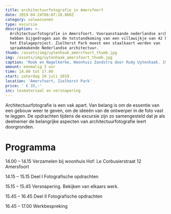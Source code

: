 ```yaml
---
title: architectuurfotografie in Amersfoort
date: 2019-04-24T06:07:28.860Z
category: volwassenen
type: excursie
description: >-
  Architectuurfotografie in Amersfoort. Vooraanstaande nederlandse architecten
  hebben bijgedragen aan de totstandkoming van een villawijkje van 42 kavels,
  het Etalageproject. Zielhorst Park moest een staalkaart worden van
  spraakmakende Nederlandse architectuur.
thumb: /assets/img/uytenhaak_amersfoort_thumb.jpg
img: /assets/img/uytenhaak_amersfoort_thumb.jpg
caption: 'Rook en Nagelkerke, Woonhuis Zandstra door Rudy Uytenhaak. 1998'
amount: eenmalig 3 uur
time: 14.00 tot 17.00
start: zaterdag 20 juli 2019
location: 'Amersfoort, Zielhorst Park'
price: ' € 35,-'
inc: lesmateriaal en versnapering
---
```

Architectuurfotografie is een vak apart. Van belang is om de essentie van een gebouw weer te geven, om de ideeën van de ontwerper in de foto vast te leggen. De opdrachten tijdens de excursie zijn zo samengesteld dat je als deelnemer de belangrijke aspecten van architectuurfotografie leert doorgronden.



# **Programma**

14.00  – 14.15   Verzamelen bij woonhuis Hof: Le Corbusierstraat 12  Amersfoort 

14.15  – 15.15   Deel I Fotografische opdrachten 

15.15  – 15.45   Versnapering. Bekijken van elkaars werk.

15.45 –  16.45   Deel II Fotografische opdrachten

16.45 –  17.00   Werkbespreking

#
